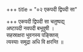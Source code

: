 +++
title = "०२ एकपदी द्विपदी सा"

+++
एकपदी द्विपदी सा चतुष्पद्य्  
अष्टापदी नवपदी बभूवुषी ।  
सहस्राक्षरा भुवनस्य पङ्क्तिस्  
त्यस्याः समुद्रा अधि वि क्षरन्ति ॥